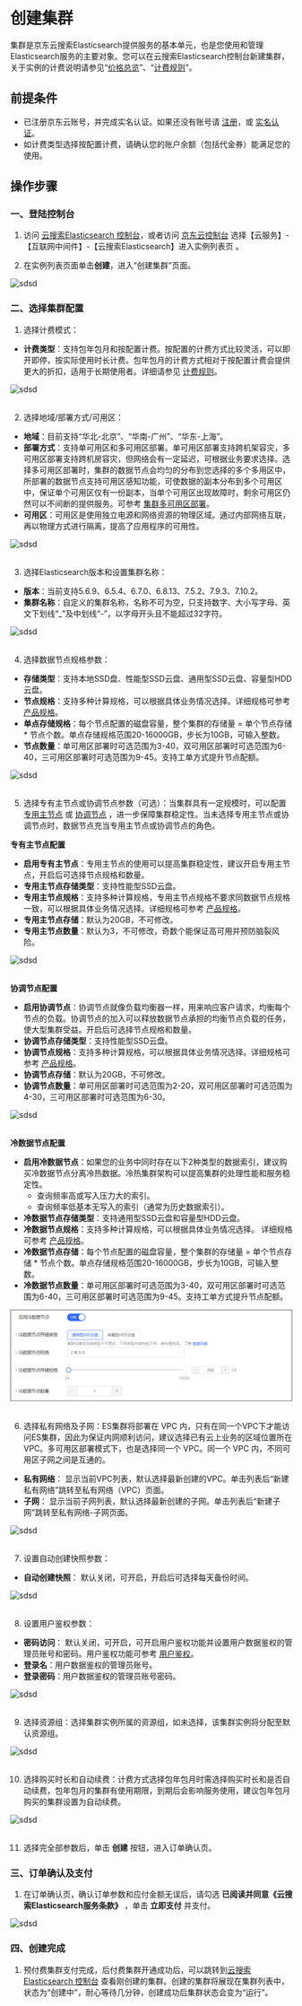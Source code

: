 # 创建集群

集群是京东云搜索Elasticsearch提供服务的基本单元，也是您使用和管理Elasticsearch服务的主要对象。您可以在云搜索Elasticsearch控制台新建集群，关于实例的计费说明请参见“[价格总览](../Pricing/Price-Overview.md)”、“[计费规则](../Pricing/Billing-Rules.md)”。

## 前提条件

- 已注册京东云账号，并完成实名认证。如果还没有账号请 [注册](https://accounts.jdcloud.com/p/regPage?source=jdcloud&ReturnUrl=https%3a%2f%2fuc.jdcloud.com%2fpassport%2fcomplete%3freturnUrl%3dhttps%3a%2f%2fwww.jdcloud.com)，或 [实名认证](https://uc.jdcloud.com/account/certify)。
- 如计费类型选择按配置计费，请确认您的账户余额（包括代金券）能满足您的使用。

## 操作步骤

### 一、登陆控制台
1. 访问 [云搜索Elasticsearch 控制台](https://es-console.jdcloud.com/clusters)，或者访问 [京东云控制台](https://console.jdcloud.com/) 选择【云服务】-【互联网中间件】-【云搜索Elasticsearch】进入实例列表页 。</br>

2. 在实例列表页面单击**创建**，进入“创建集群”页面。

![sdsd](../../../../image/Elasticsearch/Create/Create_Instance_1.png)

### 二、选择集群配置

1. 选择计费模式：
- **计费类型**：支持包年包月和按配置计费。按配置的计费方式比较灵活，可以即开即停，按实际使用时长计费。包年包月的计费方式相对于按配置计费会提供更大的折扣，适用于长期使用者。详细请参见 [计费规则](../Pricing/Billing-Rules.md)。

![sdsd](../../../../image/Elasticsearch/Create/Create_Instance_2.png)
</br></br>

2. 选择地域/部署方式/可用区：
- **地域**：目前支持“华北-北京”、“华南-广州”、“华东-上海”。
- **部署方式**：支持单可用区和多可用区部署。单可用区部署支持跨机架容灾，多可用区部署支持跨机房容灾，但网络会有一定延迟，可根据业务要求选择。选择多可用区部署时，集群的数据节点会均匀的分布到您选择的多个多用区中，所部署的数据节点支持可用区感知功能，可使数据的副本分布到多个可用区中，保证单个可用区仅有一份副本，当单个可用区出现故障时，剩余可用区仍然可以不间断的提供服务。可参考 [集群多可用区部署](../Getting-Started/MultiAZ-ES.md)。
- **可用区**：可用区是使用独立电源和网络资源的物理区域。通过内部网络互联，再以物理方式进行隔离，提高了应用程序的可用性。

![sdsd](../../../../image/Elasticsearch/Create/Create_Instance_3.png)
</br></br>

3. 选择Elasticsearch版本和设置集群名称：
- **版本**：当前支持5.6.9、6.5.4、6.7.0、6.8.13、7.5.2、7.9.3、7.10.2。
- **集群名称**：自定义的集群名称，名称不可为空，只支持数字、大小写字母、英文下划线“_”及中划线“-”，以字母开头且不能超过32字符。

![sdsd](../../../../image/Elasticsearch/Create/Create_Instance_4.png)
</br></br>

4. 选择数据节点规格参数：
- **存储类型**：支持本地SSD盘、性能型SSD云盘、通用型SSD云盘、容量型HDD云盘。
- **节点规格**：支持多种计算规格，可以根据具体业务情况选择。详细规格可参考 [产品规格](../Introduction/Specifications.md)。
- **单点存储规格**：每个节点配置的磁盘容量，整个集群的存储量 = 单个节点存储 * 节点个数。单点存储规格范围20-16000GB，步长为10GB，可输入整数。
- **节点数量**：单可用区部署时可选范围为3-40，双可用区部署时可选范围为6-40，三可用区部署时可选范围为9-45。支持工单方式提升节点配额。

![sdsd](../../../../image/Elasticsearch/Create/Create_Instance_5.png)
</br></br>

5. 选择专有主节点或协调节点参数（可选）：当集群具有一定规模时，可以配置 [专用主节点](../Operation-Guide/Instance/Nodes/Dedicated-master-node.md) 或 [协调节点](../Operation-Guide/Instance/Nodes/Coordinating-node.md) ，进一步保障集群稳定性。当未选择专用主节点或协调节点时，数据节点充当专用主节点或协调节点的角色。

**专有主节点配置**
- **启用专有主节点**：专用主节点的使用可以提高集群稳定性，建议开启专用主节点，开启后可选择节点规格和数量。
- **专用主节点存储类型**：支持性能型SSD云盘。
- **专用主节点规格**：支持多种计算规格，专用主节点规格不要求同数据节点规格一致，可以根据具体业务情况选择。详细规格可参考 [产品规格](../Introduction/Specifications.md)。
- **专用主节点存储**：默认为20GB，不可修改。
- **专用主节点数量**：默认为3，不可修改，奇数个能保证高可用并预防脑裂风险。

![sdsd](../../../../image/Elasticsearch/Create/Create_Instance_6.png)
</br></br>

**协调节点配置**
- **启用协调节点**：协调节点就像负载均衡器一样，用来响应客户请求，均衡每个节点的负载。协调节点的加入可以释放数据节点承担的均衡节点负载的任务，使大型集群受益。开启后可选择节点规格和数量。
- **协调节点存储类型**：支持性能型SSD云盘。
- **协调节点规格**：支持多种计算规格，可以根据具体业务情况选择。详细规格可参考 [产品规格](../Introduction/Specifications.md)。
- **协调节点存储**：默认为20GB，不可修改。
- **协调节点数量**：单可用区部署时可选范围为2-20，双可用区部署时可选范围为4-30，三可用区部署时可选范围为6-30。

![sdsd](../../../../image/Elasticsearch/Create/Create_Instance_7.png)
</br></br>

**冷数据节点配置**
- **启用冷数据节点**：如果您的业务中同时存在以下2种类型的数据索引，建议购买冷数据节点分离冷热数据。冷热集群架构可以提高集群的处理性能和服务稳定性。
   - 查询频率高或写入压力大的索引。
   - 查询频率低基本无写入的索引（通常为历史数据索引）。
- **冷数据节点存储类型**：支持通用型SSD云盘和容量型HDD云盘。
- **冷数据节点规格**：支持多种计算规格，可以根据具体业务情况选择。 详细规格可参考 [产品规格](../Introduction/Specifications.md)。
- **冷数据节点存储**：每个节点配置的磁盘容量，整个集群的存储量 = 单个节点存储 * 节点个数。单点存储规格范围20-16000GB，步长为10GB，可输入整数。
- **冷数据节点数量**：单可用区部署时可选范围为3-40，双可用区部署时可选范围为6-40，三可用区部署时可选范围为9-45。支持工单方式提升节点配额。

![Warm_Node_create](../../../../image/Elasticsearch/Nodes/Warm_Node_create.png)
</br></br>

6. 选择私有网络及子网：ES集群将部署在 VPC 内，只有在同一个VPC下才能访问ES集群，因此为保证内网顺利访问，建议选择已有云上业务的区域位置所在 VPC。多可用区部署模式下，也是选择同一个 VPC。同一个 VPC 内，不同可用区子网之间是互通的。
- **私有网络**： 显示当前VPC列表，默认选择最新创建的VPC。单击列表后“新建私有网络”跳转至私有网络（VPC）页面。
- **子网**： 显示当前子网列表，默认选择最新创建的子网。单击列表后“新建子网”跳转至私有网络-子网页面。

![sdsd](../../../../image/Elasticsearch/Create/Create_Instance_8.png)
</br></br>

7. 设置自动创建快照参数：
- **自动创建快照**： 默认关闭，可开启，开启后可选择每天备份时间。

![sdsd](../../../../image/Elasticsearch/Create/Create_Instance_9.png)
</br></br>

8. 设置用户鉴权参数：
- **密码访问**： 默认关闭，可开启，可开启用户鉴权功能并设置用户数据鉴权的管理员账号和密码。用户鉴权功能可参考 [用户鉴权](../Operation-Guide/Auth/Auth_introduction.md)。
- **登录名**：用户数据鉴权的管理员账号。
- **登录密码**：用户数据鉴权的管理员账号密码。

![sdsd](../../../../image/Elasticsearch/Create/Create_Instance_10.png)
</br></br>

9. 选择资源组：选择集群实例所属的资源组，如未选择，该集群实例将分配至默认资源组。

![sdsd](../../../../image/Elasticsearch/Create/Create_Instance_11.png)
</br></br>

10. 选择购买时长和自动续费：计费方式选择包年包月时需选择购买时长和是否自动续费，包年包月的集群有使用期限，到期后会影响服务使用，建议包年包月购买的集群设置为自动续费。

![sdsd](../../../../image/Elasticsearch/Create/Create_Instance_12.png)
</br></br>

11. 选择完全部参数后，单击 **创建** 按钮，进入订单确认页。

### 三、订单确认及支付
1. 在订单确认页，确认订单参数和应付金额无误后，请勾选 **已阅读并同意《云搜索Elasticsearch服务条款》** ，单击 **立即支付** 并支付。

![sdsd](../../../../image/Elasticsearch/Create/Create_Instance_Order.png)

### 四、创建完成
1. 预付费集群支付完成，后付费集群开通成功后，可以跳转到[云搜索Elasticsearch 控制台](https://es-console.jdcloud.com/clusters) 查看刚创建的集群。创建的集群将展现在集群列表中，状态为“创建中”，耐心等待几分钟，创建成功后集群状态会变为“运行”。

